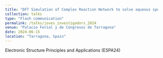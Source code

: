 ```yaml
---
title: "DFT Simulation of Complex Reaction Network to solve aqueous speciation of polyoxometalates."
collection: talks
type: "Flash communication"
permalink: /talks/joves_investigadors_2024
venue: "Palacio Ferial y de Congresos de Tarragona"
date: 2024-06-15
location: "Tarragona, Spain"
---
```


Electronic Structure Principles and Applications (ESPA24)